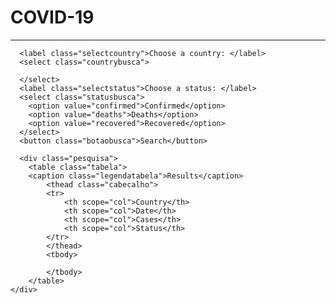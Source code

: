 <!DOCTYPE html>
<html>
  <head>
    <title>COVID-19: Search</title>
    <link rel="stylesheet" href="css/index.css">
    <link rel="icon" href="assets/icons/coronavirus.png">
    <meta charset="utf-8">
    <meta name="viewport" content="width=device-width, initial-scale=1.0">
  </head>
  <body> 
    <div>
        <h1 class="titulo">COVID-19</h1>
    </div>
    <hr class="separador">

      <label class="selectcountry">Choose a country: </label>
      <select class="countrybusca">
        
      </select>
      <label class="selectstatus">Choose a status: </label>
      <select class="statusbusca">
        <option value="confirmed">Confirmed</option>
        <option value="deaths">Deaths</option>
        <option value="recovered">Recovered</option>
      </select>
      <button class="botaobusca">Search</button>

      <div class="pesquisa">
        <table class="tabela">
        <caption class="legendatabela">Results</caption>
            <thead class="cabecalho">
            <tr>
                <th scope="col">Country</th>
                <th scope="col">Date</th>
                <th scope="col">Cases</th>
                <th scope="col">Status</th>
            </tr>
            </thead>
            <tbody>
            
            </tbody>
        </table>
    </div>
  </body>
</html>
<script src="javascript/index.js"></script>
